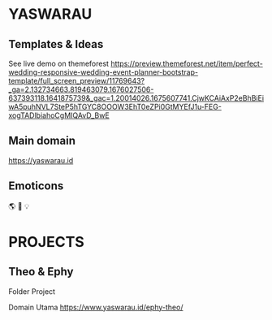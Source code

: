 # YASWARAU

## Templates & Ideas
See live demo on themeforest
https://preview.themeforest.net/item/perfect-wedding-responsive-wedding-event-planner-bootstrap-template/full_screen_preview/11769643?_ga=2.132734663.819463079.1676027506-637393118.1641875739&_gac=1.20014026.1675607741.CjwKCAiAxP2eBhBiEiwA5puhNVL7SteP5hTGYC8OOOW3EhT0eZPi0GtMYEfJ1u-FEG-xogTADlbiahoCgMIQAvD_BwE

## Main domain

https://yaswarau.id

## Emoticons

🌎 🚀 💡


# PROJECTS

## Theo & Ephy

Folder Project

Domain Utama
https://www.yaswarau.id/ephy-theo/
